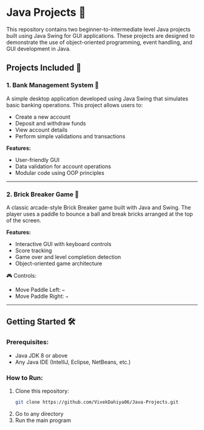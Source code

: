 # Java Projects 🚀

This repository contains two beginner-to-intermediate level Java projects built using Java Swing for GUI applications. These projects are designed to demonstrate the use of object-oriented programming, event handling, and GUI development in Java.

## Projects Included 📁

### 1. Bank Management System 🏦

A simple desktop application developed using Java Swing that simulates basic banking operations. This project allows users to:

- Create a new account
- Deposit and withdraw funds
- View account details
- Perform simple validations and transactions

**Features:**
- User-friendly GUI
- Data validation for account operations
- Modular code using OOP principles

---

### 2. Brick Breaker Game 🧱

A classic arcade-style Brick Breaker game built with Java and Swing. The player uses a paddle to bounce a ball and break bricks arranged at the top of the screen.

**Features:**
- Interactive GUI with keyboard controls
- Score tracking
- Game over and level completion detection
- Object-oriented game architecture

🎮 Controls:
- Move Paddle Left: `←`
- Move Paddle Right: `→`

---

## Getting Started 🛠️

### Prerequisites:
- Java JDK 8 or above
- Any Java IDE (IntelliJ, Eclipse, NetBeans, etc.)

### How to Run:

1. Clone this repository:
   ```bash
   git clone https://github.com/VivekDahiya06/Java-Projects.git
   ```
2. Go to any directory
3. Run the main program 
